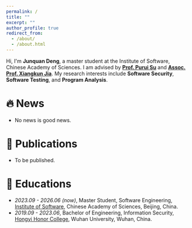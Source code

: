 ```yaml
---
permalink: /
title: ""
excerpt: ""
author_profile: true
redirect_from: 
  - /about/
  - /about.html
---
```


<span class='anchor' id='about-me'></span>

Hi, I'm **Junquan Deng**, a master student at the Institute of Software, Chinese Academy of Sciences. I am advised by [**Prof. Purui Su**](https://scholar.google.com/citations?user=VKrv2JgAAAAJ) and [**Assoc. Prof. Xiangkun Jia**](https://ajax4sec.github.io). My research interests include **Software Security**, **Software Testing**, and **Program Analysis**.

# 🔥 News
- No news is good news.


# 📝 Publications

- To be published.

<!-- [Deep Residual Learning for Image Recognition](https://openaccess.thecvf.com/content_cvpr_2016/papers/He_Deep_Residual_Learning_CVPR_2016_paper.pdf)

**Kaiming He**, Xiangyu Zhang, Shaoqing Ren, Jian Sun

[**Project**](https://scholar.google.com/citations?view_op=view_citation&hl=zh-CN&user=DhtAFkwAAAAJ&citation_for_view=DhtAFkwAAAAJ:ALROH1vI_8AC) <strong><span class='show_paper_citations' data='DhtAFkwAAAAJ:ALROH1vI_8AC'></span></strong>
- Lorem ipsum dolor sit amet, consectetur adipiscing elit. Vivamus ornare aliquet ipsum, ac tempus justo dapibus sit amet. 
</div>
</div>

- [Lorem ipsum dolor sit amet, consectetur adipiscing elit. Vivamus ornare aliquet ipsum, ac tempus justo dapibus sit amet](https://github.com), A, B, C, **CVPR 2020** -->

<!-- # 🎖 Honors and Awards -->

# 📖 Educations
- *2023.09 - 2026.06 (now)*, Master Student, Software Engineering, [Institute of Software](http://www.iscas.ac.cn), Chinese Academy of Sciences, Beijing, China.
- *2019.09 - 2023.06*, Bachelor of Engineering, Information Security, [Hongyi Honor College](https://hyxt.whu.edu.cn), Wuhan University, Wuhan, China.